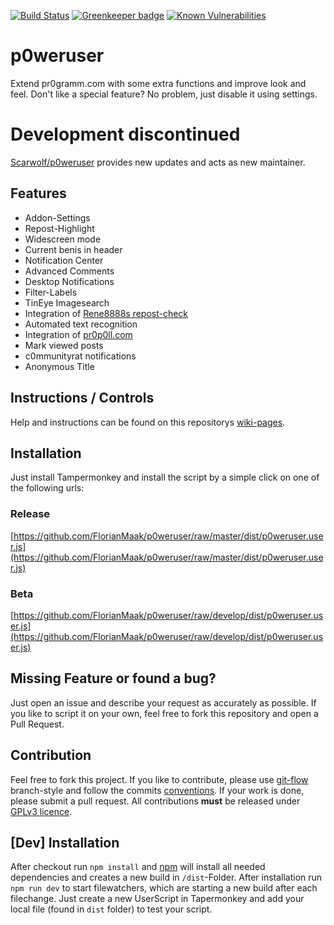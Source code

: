 [![Build Status](https://travis-ci.org/FlorianMaak/p0weruser.svg?branch=master)](https://github.com/FlorianMaak/p0weruser/raw/master/dist/p0weruser.user.js)
[![Greenkeeper badge](https://badges.greenkeeper.io/FlorianMaak/p0weruser.svg)](https://greenkeeper.io/)
[![Known Vulnerabilities](https://snyk.io/test/github/FlorianMaak/p0weruser/badge.svg?targetFile=package.json)](https://snyk.io/test/github/FlorianMaak/p0weruser?targetFile=package.json)

# p0weruser
Extend pr0gramm.com with some extra functions and improve look and feel. Don't like a special feature? No problem, just disable
it using settings.

# Development discontinued
[Scarwolf/p0weruser](https://github.com/Scarwolf/p0weruser) provides new updates and acts as new maintainer.

## Features
* Addon-Settings
* Repost-Highlight
* Widescreen mode
* Current benis in header
* Notification Center
* Advanced Comments
* Desktop Notifications
* Filter-Labels
* TinEye Imagesearch
* Integration of [Rene8888s repost-check](https://rep0st.rene8888.at)
* Automated text recognition
* Integration of [pr0p0ll.com](https://pr0p0ll.com)
* Mark viewed posts
* c0mmunityrat notifications
* Anonymous Title

## Instructions / Controls
Help and instructions can be found on this repositorys [wiki-pages](https://github.com/FlorianMaak/p0weruser/wiki).

## Installation
Just install Tampermonkey and install the script by a simple
click on one of the following urls:

### Release
[https://github.com/FlorianMaak/p0weruser/raw/master/dist/p0weruser.user.js](https://github.com/FlorianMaak/p0weruser/raw/master/dist/p0weruser.user.js)

### Beta
[https://github.com/FlorianMaak/p0weruser/raw/develop/dist/p0weruser.user.js](https://github.com/FlorianMaak/p0weruser/raw/develop/dist/p0weruser.user.js)

## Missing Feature or found a bug?
Just open an issue and describe your request as accurately as possible. If you like to script it on your own, feel free to fork this repository and open a Pull Request.

## Contribution
Feel free to fork this project. If you like to contribute, please use [git-flow](https://github.com/nvie/gitflow)
branch-style and follow the commits [conventions](https://github.com/FlorianMaak/p0weruser/wiki/Conventions). If your work is done, please submit a
pull request. All contributions **must** be released under [GPLv3 licence](https://github.com/FlorianMaak/p0weruser/blob/master/LICENSE).

## [Dev] Installation
After checkout run ```npm install``` and [npm](https://www.npmjs.com/) will install all needed dependencies and creates a new build in ```/dist```-Folder. After installation run
```npm run dev``` to start filewatchers, which are starting a new build after each filechange. Just create a new UserScript in Tapermonkey and add your local file (found in
```dist``` folder) to test your script. 

